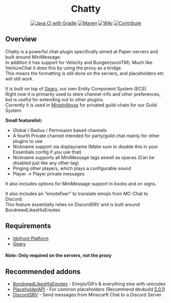 <div align="center">

# Chatty
[![Java CI with Gradle](https://github.com/MineInAbyss/Chatty/actions/workflows/gradle-ci.yml/badge.svg)](https://github.com/MineInAbyss/Chatty/actions/workflows/gradle-ci.yml)
[![Maven](https://img.shields.io/maven-metadata/v?metadataUrl=https://repo.mineinabyss.com/releases/com/mineinabyss/chatty/maven-metadata.xml)](https://repo.mineinabyss.com/#/releases/com/mineinabyss/chatty)
[![Wiki](https://img.shields.io/badge/-Project%20Wiki-blueviolet?logo=Wikipedia&labelColor=gray)](https://github.com/MineInAbyss/Chatty/wiki)
[![Contribute](https://shields.io/badge/Contribute-e57be5?logo=github%20sponsors&style=flat&logoColor=white)](https://github.com/MineInAbyss/MineInAbyss/wiki/Setup-and-Contribution-Guide)
</div>

## Overview
Chatty is a powerful chat-plugin specifically aimed at Paper-servers and built around MiniMessage.    
In addition it has support for Velocity and Bungee(soonTM). Much like VentureChat it does this by using the proxy as a bridge.  
This means the formatting is still done on the servers, and placeholders etc will still work.  

It is built on top of [Geary](https://github.com/MineInAbyss/Geary), our own Entity Component System (ECS).  
Right now it is primarily used to store channel-info and other preferences, but is useful for extending out to other plugins.  
Currently it is used in [MineInAbyss](https://github.com/MineInAbyss/MineInAbyss) for privated guild-chats for our Guild System.

__Small featurelist:__
- Global / Radius / Permission based channels
- A fourth Private channel intended for party/guild chat mainly for other plugins to use
- Nickname support via displayname (Make sure to disable this in your Essentials config if you use that)
- Nickname supports all MiniMessage tags aswell as spaces (Can be disabled just like any other tag)
- Pinging other players, which plays a configurable sound
- Player -> Player private messages

It also includes options for MiniMessage support in books and on signs.  

It also includes an "emotefixer" to translate emojis from MC-Chat to Discord.  
This feature essentially relies on DiscordSRV and is built around BondrewdLikesHisEmotes


## Requirements
- [Idofront Platform](https://github.com/MineInAbyss/Idofront)
- [Geary](https://github.com/MineInAbyss/Geary)  
#### Note: Only required on the servers, not the proxy

## Recommended addons
- [BondrewdLikesHisEmotes](https://github.com/MineInAbyss/BondrewdLikesHisEmotes) - Emojis/GIFs & everything else with unicodes  
- [PlaceholderAPI](https://github.com/PlaceholderAPI/PlaceholderAPI) - For common placeholders (Recommend devbuild [5.0.1](https://ci.dmulloy2.net/job/ProtocolLib/lastSuccessfulBuild/artifact/target/ProtocolLib.jar))
- [DiscordSRV](https://github.com/DiscordSRV/DiscordSRV) - Send messages from Minecarft Chat to a Discord Server
